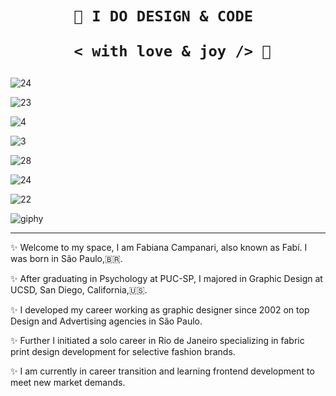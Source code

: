  <h1 align="center">  
    
    
    🎨 I DO DESIGN & CODE 

       < with love & joy /> 🤎  
</h1>


![24](https://user-images.githubusercontent.com/113218619/207894794-fa1a7e20-e23b-4d7a-9c37-9b4fa52e856f.gif)

![23](https://user-images.githubusercontent.com/113218619/207894203-5cfb9334-1542-4637-af1a-66cca99c0519.gif)

![4](https://user-images.githubusercontent.com/113218619/207893609-1a1b1122-b5f1-44c8-9b9f-7cfb4d09498b.gif)


![3](https://user-images.githubusercontent.com/113218619/207893061-733932f5-572f-4110-8e19-ab74f62ea6a6.gif)


![28](https://user-images.githubusercontent.com/113218619/207892236-528ef237-af16-42a1-b3c1-e7c0ae8c85ca.gif)

   
![24](https://user-images.githubusercontent.com/113218619/207889067-8edb19fc-a500-413d-b1cf-08182f64ca10.gif)
  
   ![22](https://user-images.githubusercontent.com/113218619/207888564-2b2fca5c-3d8f-4b53-9551-f2d0b0528eb9.gif)     
 
 
 ![giphy](https://user-images.githubusercontent.com/113218619/207639193-8a8043cf-f905-45ff-a4bc-da3d83613752.gif)
 __________________________________________________________________________________________
                        
     
                        

✨ Welcome to my space, I am Fabiana Campanari, also known as Fabí. I was born in São Paulo,🇧🇷.

✨ After graduating in Psychology at PUC-SP, I majored in Graphic Design at UCSD, San Diego, California,🇺🇸.

✨ I developed my career working as graphic designer since 2002 on top Design and Advertising agencies in São Paulo.

✨ Further I initiated a solo career in Rio de Janeiro specializing in fabric print design development for selective fashion brands.

✨ I am currently in career transition and learning frontend development to meet new market demands. 
